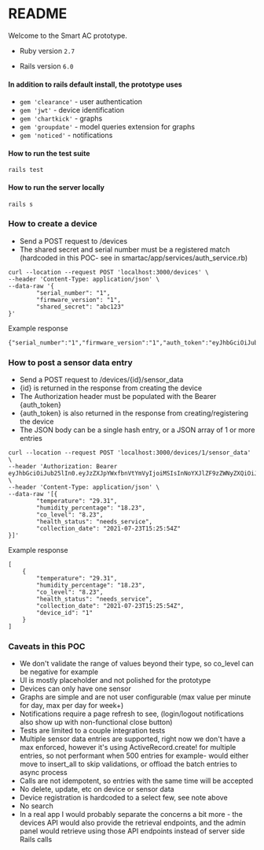 # README

Welcome to the Smart AC prototype.

* Ruby version
`2.7`

* Rails version
`6.0`

#### In addition to rails default install, the prototype uses
- `gem 'clearance'` - user authentication
- `gem 'jwt'` - device identification
- `gem 'chartkick'` - graphs
- `gem 'groupdate'` - model queries extension for graphs
- `gem 'noticed'` - notifications

#### How to run the test suite
```
rails test
```

#### How to run the server locally
```
rails s
```

### How to create a device
- Send a POST request to /devices
- The shared secret and serial number must be a registered match (hardcoded in this POC- see in smartac/app/services/auth_service.rb)
```
curl --location --request POST 'localhost:3000/devices' \
--header 'Content-Type: application/json' \
--data-raw '{ 
        "serial_number": "1",
        "firmware_version": "1",
        "shared_secret": "abc123"
}'
```

Example response
```
{"serial_number":"1","firmware_version":"1","auth_token":"eyJhbGciOiJub25lIn0.eyJzZXJpYWxfbnVtYmVyIjoiMSIsInNoYXJlZF9zZWNyZXQiOiJhYmMxMjMifQ.","id":1}
```

### How to post a sensor data entry
- Send a POST request to /devices/{id}/sensor_data
- {id} is returned in the response from creating the device
- The Authorization header must be populated with the Bearer {auth_token}
- {auth_token} is also returned in the response from creating/registering the device
- The JSON body can be a single hash entry, or a JSON array of 1 or more entries
```
curl --location --request POST 'localhost:3000/devices/1/sensor_data' \
--header 'Authorization: Bearer eyJhbGciOiJub25lIn0.eyJzZXJpYWxfbnVtYmVyIjoiMSIsInNoYXJlZF9zZWNyZXQiOiJhYmMxMjMifQ.' \
--header 'Content-Type: application/json' \
--data-raw '[{ 
        "temperature": "29.31",
        "humidity_percentage": "18.23",
        "co_level": "8.23",
        "health_status": "needs_service",
        "collection_date": "2021-07-23T15:25:54Z"
}]'
```

Example response
```
[
    {
        "temperature": "29.31",
        "humidity_percentage": "18.23",
        "co_level": "8.23",
        "health_status": "needs_service",
        "collection_date": "2021-07-23T15:25:54Z",
        "device_id": "1"
    }
]
```

### Caveats in this POC
- We don't validate the range of values beyond their type, so co_level can be negative for example
- UI is mostly placeholder and not polished for the prototype
- Devices can only have one sensor
- Graphs are simple and are not user configurable (max value per minute for day, max per day for week+)
- Notifications require a page refresh to see, (login/logout notifications also show up with non-functional close button)
- Tests are limited to a couple integration tests
- Multiple sensor data entries are supported, right now we don't have a max enforced, however it's using ActiveRecord.create! for multiple entries, so not performant when 500 entries for example- would either move to insert_all to skip validations, or offload the batch entries to async process
- Calls are not idempotent, so entries with the same time will be accepted
- No delete, update, etc on device or sensor data
- Device registration is hardcoded to a select few, see note above
- No search
- In a real app I would probably separate the concerns a bit more - the devices API would also provide the retrieval endpoints, and the admin panel would retrieve using those API endpoints instead of server side Rails calls